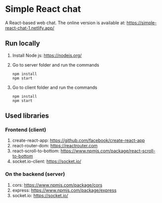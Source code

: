 # Simple React chat

A React-based web chat. The online version is available at: https://simple-react-chat-1.netlify.app/

## Run locally

1. Install Node js: https://nodejs.org/
1. Go to server folder and run the commands

    ```
    npm install
    npm start
    ```

1. Go to client folder and run the commands

    ```
    npm install
    npm start
    ```
  
## Used libraries

### Frontend (client)

1. create-react-app: https://github.com/facebook/create-react-app
1. react-router-dom: https://reactrouter.com
1. react-scroll-to-bottom: https://www.npmjs.com/package/react-scroll-to-bottom
1. socket.io-client: https://socket.io/

### On the backend (server)

1. cors: https://www.npmjs.com/package/cors
1. express: https://www.npmjs.com/package/express
1. socket.io: https://socket.io/
